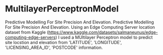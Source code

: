 # MultilayerPerceptronModel
Predictive Modelling For Site Precision And Elevation.
Predictive Modelling For Site Precision And Elevation. Using an Edge Computing Server location dataset from Kaggle (https://www.kaggle.com/datasets/salmaneunus/edge-computing-edge-servers) I used a MUltilayer Perceptron model to predict site locstion and elevation from 'LATITUDE', 'LONGITUDE', 'LICENSING_AREA_ID', 'POSTCODE' information.
